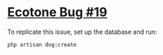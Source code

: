 # [Ecotone Bug #19](https://github.com/ecotoneframework/ecotone/issues/19)

To replicate this issue, set up the database and run:

```bash
php artisan dog:create
```
